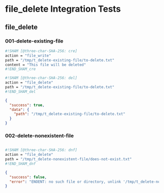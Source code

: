# file_delete Integration Tests

## file_delete

### 001-delete-existing-file

```sh sham
#!SHAM [@three-char-SHA-256: cre]
action = "file_write"
path = "/tmp/t_delete-existing-file/to-delete.txt"
content = "This file will be deleted"
#!END_SHAM_cre
```

```sh sham
#!SHAM [@three-char-SHA-256: del]
action = "file_delete"
path = "/tmp/t_delete-existing-file/to-delete.txt"
#!END_SHAM_del
```

```json
{
  "success": true,
  "data": {
    "path": "/tmp/t_delete-existing-file/to-delete.txt"
  }
}
```

### 002-delete-nonexistent-file

```sh sham
```

```sh sham
#!SHAM [@three-char-SHA-256: dnf]
action = "file_delete"
path = "/tmp/t_delete-nonexistent-file/does-not-exist.txt"
#!END_SHAM_dnf
```

```json
{
  "success": false,
  "error": "ENOENT: no such file or directory, unlink '/tmp/t_delete-nonexistent-file/does-not-exist.txt'"
}
```
